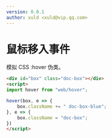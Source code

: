 ```yaml
---
version: 0.0.1
author: xuld <xuld@vip.qq.com>
---
```

# 鼠标移入事件
模拟 CSS :hover 伪类。

```html demo {5-9} doc
<div id="box" class="doc-box"></div>
<script>
import hover from "web/hover";

hover(box, e => {
    box.className += " doc-box-blue";
}, e => {
    box.className = "doc-box";
})
</script>
```
